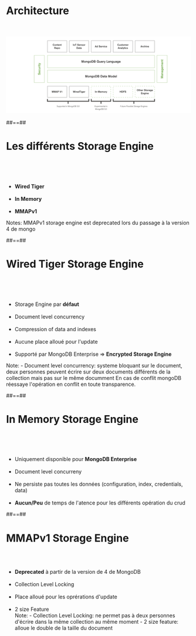 <!-- .slide: class="sfeir-basic-slide"-->
# Architecture
<br><br>
<img src="../assets/images/architecture.png">

##==##

<!-- .slide: class="sfeir-basic-slide"-->
# Les différents Storage Engine
<br><br><br>
<ul>
  <li><strong> Wired Tiger</strong></li>
  <br>
  <li><strong> In Memory</strong></li>
  <br>
  <li><strong>MMAPv1</strong></li>
</ul>
Notes: MMAPv1 storage engine est deprecated lors du passage à la version 4 de mongo

##==##

<!-- .slide: class="sfeir--basic-slide"-->
# Wired Tiger Storage Engine
<br><br><br>
<ul>
  <li>Storage Engine par <strong>défaut</strong></li>
  <br>
  <li>Document level concurrency</li>
  <br>
  <li>Compression of data and indexes</li>
  <br>
  <li>Aucune place alloué pour l'update</li>
  <br>
  <li>Supporté par MongoDB Enterprise => <strong>Encrypted Storage Engine</strong></li>
</ul>
Note: 
 - Document level concurrency: systeme bloquant sur le document, deux personnes peuvent écrire sur deux documents différents de la collection mais pas sur le même documment
 En cas de conflit mongoDB réessaye l'opération en conflit en toute transparence.

##==##

<!-- .slide: class="sfeir-basic-slide"-->
# In Memory Storage Engine
<br><br><br>
<ul>
  <li>Uniquement disponible pour <strong>MongoDB Enterprise</strong></li>
  <br>
  <li>Document level concurreny</li>
  <br>
  <li>Ne persiste pas toutes les données (configuration, index, credentials, data)</li>
  <br>
  <li><strong>Aucun/Peu</strong> de temps de l'atence pour les différents opération du crud</li>
</ul>

##==##

<!-- .slide: class=""sfeir-basic-slide-->
# MMAPv1 Storage Engine
<br><br>
<ul>
  <li><strong>Deprecated</strong> à partir de la version de 4 de MongoDB</li>
  <br>
  <li>Collection Level Locking</li>
  <br>
  <li>Place alloué pour les oprérations d'update</li>
  <br>
  <li>2 size Feature</li>
Note: 
 - Collection Level Locking: ne permet pas à deux personnes d'écrire dans la même collection au même moment
 - 2 size feature: alloue le double de la taille du document